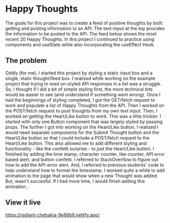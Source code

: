 # Happy Thoughts

The goals for this project was to create a feed of positive thoughts by both getting and posting information to an API.  The text-input at the top provides the information to be posted to the API.  The feed below shows the most recent 20 Happy Thoughts. In this project I continued to practice using components and useState while also incorporating the useEffect Hook.

## The problem

Oddly (for me), I started this project by styling a static input box and a single, static thought/feed box. I realized while working on the example project that trying to read un-styled API responses in a list was a struggle.  So, I thought if I did a bit of simple styling first, the more technical bits would be easier to see (and understand if something went wrong). Once I had the beginnings of styling completed, I got the GET/fetch request to work and populate a list of Happy Thoughts from the API.  Then I worked on the POST/fetch request to post thoughts from my own text input.  Then, I worked on getting the Heart/Like button to work.  This was a little trickier.  I started with only one Button component that was largely styled by passing props. The further I got into working on the Heart/Like button, I realized I would need separate components for the Submit Thought button and the Heart/Like button so that I could include a POST/fetch request to the Heart/Like button. This also allowed me to add different styling and functionality - like the confetti surprise - to just the Heart/Like button. I finished by adding the time stamp, character counter, like counter, API error based alert, and button confetti. I referred to StackOverflow to figure out how to add the API-error alert.  And, I referred to previous students' code to help understand how to format the timestamp.  I worked quite a while to add animation to the page that would show when a new Thought was added. But, wasn't succesful.  If I had more time, I would finish adding this animation .  

## View it live

https://radiant-chebakia-9e66b6.netlify.app/
